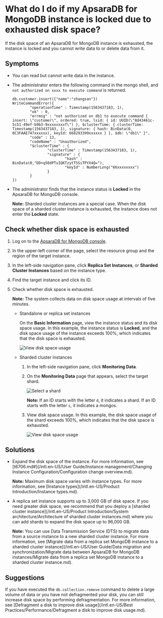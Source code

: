 # What do I do if my ApsaraDB for MongoDB instance is locked due to exhausted disk space?

If the disk space of an ApsaraDB for MongoDB instance is exhausted, the instance is locked and you cannot write data to or delete data from it.

## Symptoms

-   You can read but cannot write data in the instance.
-   The administrator enters the following command in the mongo shell, and `not authorized on xxxx to execute command` is returned.

    ```
    db.customer.insert({"name":"zhangsan"})
    WriteCommandError({
            "operationTime" : Timestamp(1563437183, 1),
            "ok" : 0,
            "errmsg" : "not authorized on db1 to execute command { insert: \"customer\", ordered: true, lsid: { id: UUID(\"8d43461c-5c51-49ef-b9b3-9xxxxxxxxf\") }, $clusterTime: { clusterTime: Timestamp(1563437183, 1), signature: { hash: BinData(0, 0C3FAAE747xxxxxx), keyId: 668293399xxxxxx } }, $db: \"db1\" }",
            "code" : 13,
            "codeName" : "Unauthorized",
            "$clusterTime" : {
                    "clusterTime" : Timestamp(1563437183, 1),
                    "signature" : {
                            "hash" : BinData(0,"DD+q50dPTuIQKTzytT5SiTPYX4Q="),
                            "keyId" : NumberLong("66xxxxxxxx")
                    }
            }
    })
    ```

-   The administrator finds that the instance status is **Locked** in the ApsaraDB for MongoDB console.

    **Note:** Sharded cluster instances are a special case. When the disk space of a sharded cluster instance is exhausted, the instance does not enter the **Locked** state.


## Check whether disk space is exhausted

1.  Log on to the [ApsaraDB for MongoDB console](https://mongodb.console.aliyun.com/).

2.  In the upper-left corner of the page, select the resource group and the region of the target instance.

3.  In the left-side navigation pane, click **Replica Set Instances**, or **Sharded Cluster Instances** based on the instance type.

4.  Find the target instance and click its ID.

5.  Check whether disk space is exhausted.

    **Note:** The system collects data on disk space usage at intervals of five minutes.

    -   Standalone or replica set instances

        On the **Basic Information** page, view the instance status and its disk space usage. In this example, the instance status is **Locked**, and the disk space usage of the instance exceeds 100%, which indicates that the disk space is exhausted.

        ![View disk space usage](https://static-aliyun-doc.oss-accelerate.aliyuncs.com/assets/img/en-US/4266845951/p51781.png)

    -   Sharded cluster instances
        1.  In the left-side navigation pane, click **Monitoring Data**.
        2.  On the **Monitoring Data** page that appears, select the target shard.

            ![Select a shard](https://static-aliyun-doc.oss-accelerate.aliyuncs.com/assets/img/en-US/4266845951/p51878.png)

            **Note:** If an ID starts with the letter `d`, it indicates a shard. If an ID starts with the letter `s`, it indicates a mongos.

        3.  View disk space usage. In this example, the disk space usage of the shard exceeds 100%, which indicates that the disk space is exhausted.

            ![View disk space usage](https://static-aliyun-doc.oss-accelerate.aliyuncs.com/assets/img/en-US/4266845951/p51879.png)


## Solutions

-   Expand the disk space of the instance. For more information, see [t6706.md\#](/intl.en-US/User Guide/Instance management/Changing Instance Configuration/Configuration change overview.md).

    **Note:** Maximum disk space varies with instance types. For more information, see [Instance types](/intl.en-US/Product Introduction/Instance types.md).

-   A replica set instance supports up to 3,000 GB of disk space. If you need greater disk space, we recommend that you deploy a [sharded cluster instance](/intl.en-US/Product Introduction/System architecture/Architecture of sharded cluster instances.md) where you can add shards to expand the disk space up to 96,000 GB.

    **Note:** You can use Data Transmission Service \(DTS\) to migrate data from a source instance to a new sharded cluster instance. For more information, see [Migrate data from a replica set MongoDB instance to a sharded cluster instance](/intl.en-US/User Guide/Data migration and synchronization/Migrate data between ApsaraDB for MongoDB instances/Migrate data from a replica set MongoDB instance to a sharded cluster instance.md).


## Suggestions

If you have executed the `db.collection.remove` command to delete a large volume of data or you have not defragmented your disk, you can still increase disk space by performing defragmentation. For more information, see [Defragment a disk to improve disk usage](/intl.en-US/Best Practices/Performance/Defragment a disk to improve disk usage.md).

